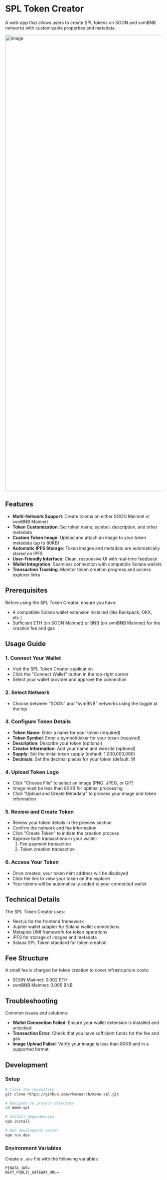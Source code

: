 # SPL Token Creator

A web-app that allows users to create SPL tokens on SOON and svmBNB networks with customizable properties and metadata.

<img width="1460" alt="image" src="https://github.com/user-attachments/assets/346e9939-5cb7-450a-8f78-49c512fcedfa" />

## Features

- **Multi-Network Support**: Create tokens on either SOON Mainnet or svmBNB Mainnet
- **Token Customization**: Set token name, symbol, description, and other metadata
- **Custom Token Image**: Upload and attach an image to your token metadata (up to 80KB)
- **Automatic IPFS Storage**: Token images and metadata are automatically stored on IPFS
- **User-Friendly Interface**: Clean, responsive UI with real-time feedback
- **Wallet Integration**: Seamless connection with compatible Solana wallets
- **Transaction Tracking**: Monitor token creation progress and access explorer links

## Prerequisites

Before using the SPL Token Creator, ensure you have:

- A compatible Solana wallet extension installed (like Backpack, OKX, etc.)
- Sufficient ETH (on SOON Mainnet) or BNB (on svmBNB Mainnet) for the creation fee and gas

## Usage Guide

### 1. Connect Your Wallet

- Visit the SPL Token Creator application
- Click the "Connect Wallet" button in the top-right corner
- Select your wallet provider and approve the connection

### 2. Select Network

- Choose between "SOON" and "svmBNB" networks using the toggle at the top

### 3. Configure Token Details

- **Token Name**: Enter a name for your token (required)
- **Token Symbol**: Enter a symbol/ticker for your token (required)
- **Description**: Describe your token (optional)
- **Creator Information**: Add your name and website (optional)
- **Supply**: Set the initial token supply (default: 1,000,000,000)
- **Decimals**: Set the decimal places for your token (default: 9)

### 4. Upload Token Logo

- Click "Choose File" to select an image (PNG, JPEG, or GIF)
- Image must be less than 80KB for optimal processing
- Click "Upload and Create Metadata" to process your image and token information

### 5. Review and Create Token

- Review your token details in the preview section
- Confirm the network and fee information
- Click "Create Token" to initiate the creation process
- Approve both transactions in your wallet:
  1. Fee payment transaction
  2. Token creation transaction

### 6. Access Your Token

- Once created, your token mint address will be displayed
- Click the link to view your token on the explorer
- Your tokens will be automatically added to your connected wallet

## Technical Details

The SPL Token Creator uses:

- Next.js for the frontend framework
- Jupiter wallet adapter for Solana wallet connections
- Metaplex UMI framework for token operations
- IPFS for storage of images and metadata
- Solana SPL Token standard for token creation

## Fee Structure

A small fee is charged for token creation to cover infrastructure costs:
- SOON Mainnet: 0.002 ETH
- svmBNB Mainnet: 0.005 BNB

## Troubleshooting

Common issues and solutions:

- **Wallet Connection Failed**: Ensure your wallet extension is installed and unlocked
- **Transaction Error**: Check that you have sufficient funds for the fee and gas
- **Image Upload Failed**: Verify your image is less than 80KB and in a supported format

## Development

### Setup

```bash
# Clone the repository
git clone https://github.com/rkmonarch/meme-spl.git

# Navigate to project directory
cd meme-spl

# Install dependencies
npm install

# Run development server
npm run dev
```

### Environment Variables

Create a `.env` file with the following variables:

```
PINATA_JWT=
NEXT_PUBLIC_GATEWAY_URL=
```



